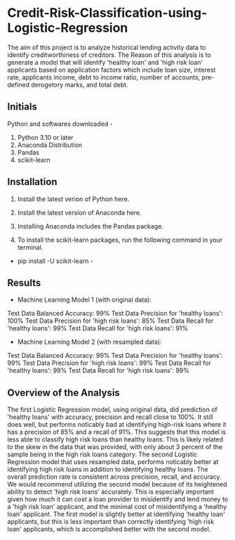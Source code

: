 # Credit-Risk-Classification-using-Logistic-Regression

The aim of this project is to analyze historical lending activity data to identify creditworthiness of creditors. The Reason of this analysis is to generate a model that will identify 'healthy loan' and 'high risk loan' applicants based on application factors which include loan size, interest rate, applicants income, debt to income ratio, number of accounts, pre-defined derogetory marks, and total debt.

## Initials

Python and softwares downloaded -

1. Python 3.10 or later
2. Anaconda Distribution
3. Pandas
4. scikit-learn

## Installation
1. Install the latest verion of Python here.

2. Install the latest version of Anaconda here.

3. Installing Anaconda includes the Pandas package.

4. To install the scikit-learn packages, run the following command in your terminal.

- pip install -U scikit-learn -

## Results 
* Machine Learning Model 1 (with original data):

Test Data Balanced Accuracy: 99%
Test Data Precision for 'healthy loans': 100%
Test Data Precision for 'high risk loans': 85%
Test Data Recall for 'healthy loans': 99%
Test Data Recall for 'high risk loans': 91%

* Machine Learning Model 2 (with resampled data):

Test Data Balanced Accuracy: 99%
Test Data Precision for 'healthy loans': 99%
Test Data Precision for 'high risk loans': 99%
Test Data Recall for 'healthy loans': 99%
Test Data Recall for 'high risk loans': 99%

## Overview of the Analysis
The first Logistic Regression model, using original data, did prediction of 'healthy loans' with accuracy, precision and recall close to 100%. It still does well, but performs noticably bad at identifying high-risk loans where it has a precision of 85% and a recall of 91%. This suggests that this model is less able to classify high risk loans than healthy loans. This is likely related to the skew in the data that was provided, with only about 3 percent of the sample being in the high risk loans category. The second Logistic Regression model that uses resampled data, performs noticably better at identifying high risk loans in addition to identifying healthy loans. The overall prediction rate is consistent across precision, recall, and accuracy. We would recommend utilizing the second model because of its heightened ability to detect 'high risk loans' accurately. This is especially important given how much it can cost a loan provider to misidentify and lend money to a 'high risk loan' applicant, and the minimal cost of misidentifying a 'healthy loan' applicant. The first model is slightly better at identifying 'healthy loan' applicants, but this is less important than correctly identifying 'high risk loan' applicants, which is accomplished better with the second model.
